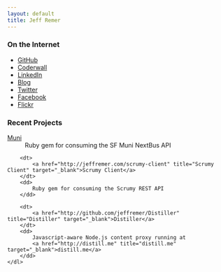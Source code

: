 ```yaml
---
layout: default
title: Jeff Remer
---
```


<div class="inset dark round third">
	<h3>On the Internet</h3>
	<ul>
		<li>
			<a href="http://github.com/jeffremer" title="GitHub" target="_blank">GitHub</a>
		</li>
		<li>
			<a href="http://coderwall.com/jeffremer" title="Coderwall" target="_blank">Coderwall</a>
		</li>
		<li>
			<a href="http://www.linkedin.com/in/jeffremer" title="Linked In" target="_blank">LinkedIn</a>
		</li>
		<li>
			<a href="http://blog.jeffremer.com" title="Blog" target="_blank">Blog</a>
		</li>
		<li>
			<a href="http://twitter.com/jeffremer" title="Twitter" target="_blank">Twitter</a>
		</li>
		<li>
			<a href="http://facebook.com/jeffremer" title="Facebook" target="_blank">Facebook</a>
		</li>
		<li>
			<a href="http://flickr.com/photos/jeffremer" title="Flickr" target="_blank">Flickr</a>
		</li>				
	</ul>
</div>

<div class="inset dark round two-thirds last">
	<h3>Recent Projects</h3>
	<dl>
		<dt>
			<a href="http://jeffremer.com/muni" title="Muni" target="_blank">Muni</a>
		</dt>
		<dd>
			Ruby gem for consuming the SF Muni NextBus API
		</dd>
		
		<dt>
			<a href="http://jeffremer.com/scrumy-client" title="Scrumy Client" target="_blank">Scrumy Client</a>
		</dt>
		<dd>
			Ruby gem for consuming the Scrumy REST API
		</dd>
		
		<dt>
			<a href="http://github.com/jeffremer/Distiller" title="Distiller" target="_blank">Distiller</a>
		</dt>
		<dd>
			Javascript-aware Node.js content proxy running at
			<a href="http://distill.me" title="distill.me" target="_blank">distill.me</a>
		</dd>
	</dl>
</div>